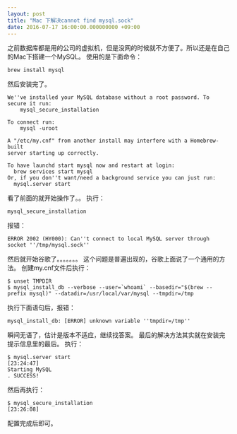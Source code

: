 ```yaml
---
layout: post
title: "Mac 下解决cannot find mysql.sock"
date: 2016-07-17 16:00:00.000000000 +09:00
---
```


之前数据库都是用的公司的虚拟机，但是没网的时候就不方便了。所以还是在自己的Mac下搭建一个MySQL。
使用的是下面命令：

    brew install mysql
然后安装完了。

    We''ve installed your MySQL database without a root password. To secure it run:
        mysql_secure_installation
    
    To connect run:
        mysql -uroot
    
    A "/etc/my.cnf" from another install may interfere with a Homebrew-built
    server starting up correctly.
    
    To have launchd start mysql now and restart at login:
      brew services start mysql
    Or, if you don''t want/need a background service you can just run:
      mysql.server start
看了前面的就开始操作了。。
执行：

    mysql_secure_installation
报错：

    ERROR 2002 (HY000): Can''t connect to local MySQL server through socket ''/tmp/mysql.sock''
然后就开始谷歌了。。。。。。。
这个问题是普遍出现的，谷歌上面说了一个通用的方法。
创建my.cnf文件后执行：

    $ unset TMPDIR
    $ mysql_install_db --verbose --user=`whoami` --basedir="$(brew --prefix mysql)" --datadir=/usr/local/var/mysql --tmpdir=/tmp
执行下面语句后，报错：

    mysql_install_db: [ERROR] unknown variable ''tmpdir=/tmp''
瞬间无语了，估计是版本不适应，继续找答案。
最后的解决方法其实就在安装完提示信息里的最后。
执行：

    $ mysql.server start                                                                                                                                                   [23:24:47]
    Starting MySQL
    . SUCCESS!
然后再执行：

    $ mysql_secure_installation                                                                                                                                            [23:26:08]
配置完成后即可。